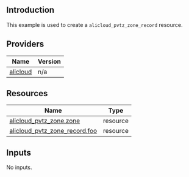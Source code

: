 <!-- BEGIN_TF_DOCS -->
## Introduction

This example is used to create a `alicloud_pvtz_zone_record` resource.

## Providers

| Name | Version |
|------|---------|
| <a name="provider_alicloud"></a> [alicloud](#provider\_alicloud) | n/a |

## Resources

| Name | Type |
|------|------|
| [alicloud_pvtz_zone.zone](https://registry.terraform.io/providers/aliyun/alicloud/latest/docs/resources/pvtz_zone) | resource |
| [alicloud_pvtz_zone_record.foo](https://registry.terraform.io/providers/aliyun/alicloud/latest/docs/resources/pvtz_zone_record) | resource |

## Inputs

No inputs.
<!-- END_TF_DOCS -->    